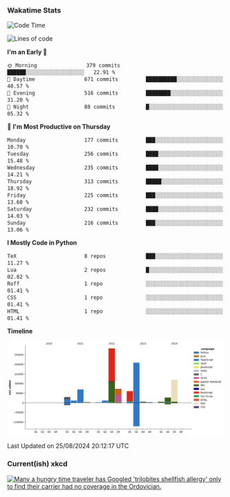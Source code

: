 ### Wakatime Stats
<!--START_SECTION:waka-->
![Code Time](http://img.shields.io/badge/Code%20Time-2%2C832%20hrs%201%20min-blue)

![Lines of code](https://img.shields.io/badge/From%20Hello%20World%20I%27ve%20Written-908.3%20thousand%20lines%20of%20code-blue)

**I'm an Early 🐤** 

```text
🌞 Morning                379 commits         ██████░░░░░░░░░░░░░░░░░░░   22.91 % 
🌆 Daytime                671 commits         ██████████░░░░░░░░░░░░░░░   40.57 % 
🌃 Evening                516 commits         ████████░░░░░░░░░░░░░░░░░   31.20 % 
🌙 Night                  88 commits          █░░░░░░░░░░░░░░░░░░░░░░░░   05.32 % 
```
📅 **I'm Most Productive on Thursday** 

```text
Monday                   177 commits         ███░░░░░░░░░░░░░░░░░░░░░░   10.70 % 
Tuesday                  256 commits         ████░░░░░░░░░░░░░░░░░░░░░   15.48 % 
Wednesday                235 commits         ████░░░░░░░░░░░░░░░░░░░░░   14.21 % 
Thursday                 313 commits         █████░░░░░░░░░░░░░░░░░░░░   18.92 % 
Friday                   225 commits         ███░░░░░░░░░░░░░░░░░░░░░░   13.60 % 
Saturday                 232 commits         ████░░░░░░░░░░░░░░░░░░░░░   14.03 % 
Sunday                   216 commits         ███░░░░░░░░░░░░░░░░░░░░░░   13.06 % 
```


**I Mostly Code in Python** 

```text
TeX                      8 repos             ███░░░░░░░░░░░░░░░░░░░░░░   11.27 % 
Lua                      2 repos             █░░░░░░░░░░░░░░░░░░░░░░░░   02.82 % 
Roff                     1 repo              ░░░░░░░░░░░░░░░░░░░░░░░░░   01.41 % 
CSS                      1 repo              ░░░░░░░░░░░░░░░░░░░░░░░░░   01.41 % 
HTML                     1 repo              ░░░░░░░░░░░░░░░░░░░░░░░░░   01.41 % 
```



**Timeline**

![Lines of Code chart](https://raw.githubusercontent.com/joshuajeschek/joshuajeschek/main/assets/bar_graph.png)


 Last Updated on 25/08/2024 20:12:17 UTC
<!--END_SECTION:waka-->

### Current(ish) xkcd
<a id="xkcd-a" title="Many a hungry time traveler has Googled 'trilobites shellfish allergy' only to find their carrier had no coverage in the Ordovician." href="https://www.xkcd.com" target="_blank">
        <img align="center" id="xkcd-img" src="https://imgs.xkcd.com/comics/time_traveler_causes_of_death.png" alt="Many a hungry time traveler has Googled 'trilobites shellfish allergy' only to find their carrier had no coverage in the Ordovician." height=300 />
</a>
